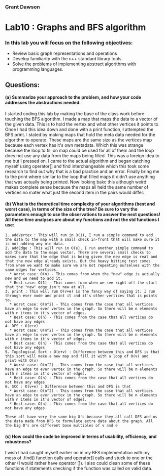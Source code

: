 ### Grant Dawson

# Lab10 : Graphs and BFS algorithm

### In this lab you will focus on the following objectives:
*  Review basic graph representations and operations
*  Develop familiarity with the c++ standard library tools.
*  Solve the problems of implementing abstract algorithms with programming languages.
## Questions:

#### (a)  Summarize your approach to the problem, and how your code addresses the abstractions needed.
  I started coding this lab by making the base of the class work before touching the BFS algorithm. I made a map that maps the data to a vector of the given data. This is to hold the vertex and what other vertices it points to. Once I had this idea down and done with a print function, I attempted the BFS print. I stated by making maps that hold the meta data needed for the algorithm to operate. These maps are the same size as the vertices map because each vertex has it's own metadata. Which this was strange because the loop to fill on map could be used for all of them and the loop does not use any data from the maps being filled. This was a foreign idea to me but I pressed on. I came to the actual algorithm and began catching myself using operator[] and find interchangeable which this took some research to find out why that is a bad practice and an error. Finally bring me to the print where similar to the loop that filled maps it didn't use anything that was actually being printed. Now looking bakc this although weird makes complete sense because the maps all held the same number of vertices no mater what just the second item in the pairs would differ.

#### (b)  What is the theoretical time complexity of your algorithms (best and worst case), in terms of the size of the tree?  Be sure to vary the parameters enough to use the observations to answer the next questions! All these time analyses are about my functions and not the std functions I use:
    1. addVertex : This will run in O(1), I run a simple command to add the data to the map with a small check in-front that will make sure it is not adding any old data.
    2. addEdge : This will run in O(e), I run another simple command to add the data to the maps vector. There are several small checks to makes sure that the edge that is being given the new edge is real and that the new edge already exists. But the heavy hitting test comes from when we want to make sure we are not repeating ourselves with the same edges for vertices.
      * Worst case: O(n) - This comes from when the "new" edge is actually new and we need to add it.
      * Best case: O(1) - This comes form when we see right off the start that the "new" edge isn't new at all.
    3. print : This will run O(v+e) is the fancy way of saying it. I run through ever node and print it and it's other vertices that is points to.
      * Worst case: O(n^2) - This comes from the case that all vertices have an edge to ever vertex in the graph. So there will be n elements with n items in it's vector of edges.
      * Best case: O(n) - This comes from the case that all vertices do not have any edges
    4. DFS : O(e+v)
      * Worst case: O(n^2) - This comes from the case that all vertices have an edge to ever vertex in the graph. So there will be n elements with n items in it's vector of edges.
      * Best case: O(n) - This comes from the case that all vertices do not have any edges
    5. Topological Sort : O(e+v) : Difference between this and DFS is that this sort will make a new map and fill it with a loop of O(v) and print with O(v)
      * Worst case: O(n^2) - This comes from the case that all vertices have an edge to ever vertex in the graph. So there will be n elements with n items in it's vector of edges.
      * Best case: O(n) - This comes from the case that all vertices do not have any edges
    6. SCC : O(v+e) : Difference between this and DFS is that 
      * Worst case: O(n^2) - This comes from the case that all vertices have an edge to ever vertex in the graph. So there will be n elements with n items in it's vector of edges.
      * Best case: O(n) - This comes from the case that all vertices do not have any edges

    These all have very the same big O's because they all call DFS and us the data made from DFS to formulate extra data about the graph. All the big O's are different base multiples of v and e

#### (c)  How could the code be improved in terms of usability, efficiency, and robustness?
  I wish I had caught myself earlier on in my BFS implementation with my mess of .find() function calls and operator[] calls and stuck to one or the other (I would rather have operator []). I also could clean some of these functions if statements checking if the function was called on valid data.
